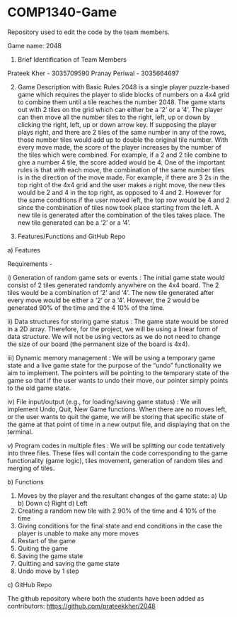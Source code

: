 # COMP1340-Game
Repository used to edit the code by the team members.

Game name: 2048

1. Brief Identification of Team Members

Prateek Kher - 3035709590 
Pranay Periwal - 3035664697 

2. Game Description with Basic Rules
2048 is a single player puzzle-based game which requires the player to slide blocks of numbers on a 4x4 grid to combine them until a tile reaches the number 2048. The game starts out with 2 tiles on the grid which can either be a ‘2’ or a ‘4’. The player can then move all the number tiles to the right, left, up or down by clicking the right, left, up or down arrow key. If supposing the player plays right, and there are 2 tiles of the same number in any of the rows, those number tiles would add up to double the original tile number. 
With every move made, the score of the player increases by the number of the tiles which were combined. For example, if a 2 and 2 tile combine to give a number 4 tile, the score added would be 4. 
One of the important rules is that with each move, the combination of the same number tiles is in the direction of the move made. For example, if there are 3 2s in the top right of the 4x4 grid and the user makes a right move, the new tiles would be 2 and 4 in the top right, as opposed to 4 and 2. However for the same conditions if the user moved left, the top row would be 4 and 2 since the combination of tiles now took place starting from the left. 
A new tile is generated after the combination of the tiles takes place. The new tile generated can be a ‘2’ or a ‘4’.


3. Features/Functions and GitHub Repo

a) Features

Requirements - 

i) Generation of random game sets or events : 
The initial game state would consist of 2 tiles generated randomly anywhere on the 4x4 board. The 2 tiles would be a combination of ‘2’ and ‘4’.
The new tile generated after every move would be either a ‘2’ or a ‘4’. However, the 2 would be generated 90% of the time and the 4 10% of the time.

ii) Data structures for storing game status : 
The game state would be stored in a 2D array. Therefore, for the project, we will be using a linear form of data structure. We will not be using vectors as we do not need to change the size of our board (the permanent size of the board is 4x4).

iii) Dynamic memory management : We will be using a temporary game state and a live game state for the purpose of the “undo” functionality we aim to implement. The pointers will be pointing to the temporary state of the game so that if the user wants to undo their move, our pointer simply points to the old game state. 

iv) File input/output (e.g., for loading/saving game status) : We will implement Undo, Quit, New Game functions. When there are no moves left, or the user wants to quit the game, we will be storing that specific state of the game at that point of time in a new output file, and displaying that on the terminal.

v) Program codes in multiple files : We will be splitting our code tentatively into three files. These files will contain the code corresponding to the game functionality (game logic), tiles movement, generation of random tiles and merging of tiles. 

b) Functions

1. Moves by the player and the resultant changes of the game state:
a) Up
b) Down
c) Right
d) Left 
2. Creating a random new tile with 2 90% of the time and 4 10% of the time
3. Giving conditions for the final state and end conditions in the case the player is unable to make any more moves
4. Restart of the game
5. Quiting the game
6. Saving the game state
7. Quitting and saving the game state
8. Undo move by 1 step

c) GitHub Repo

The github repository where both the students have been added as contributors:
https://github.com/prateekkher/2048
 
